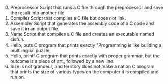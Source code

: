 0. Preprocessor
Script that runs a C file through the preprocessor and save the result into another file
1. Compiler
Script that compiles a C file but does not link.
2. Assembler
Script that generates the assembly code of a C code and save it in an output file.
3. Name
Script that compiles a C file and creates an executable named cisfun.
4. Hello, puts
C program that prints exactly "Programming is like building a multilingual puzzle,
5. Hello, printf
C program that prints exactly with proper grammar, but the outcome is a piece of art,, followed by a new line.
6. Size is not grandeur, and territory does not make a nation
C program that prints the size of various types on the computer it is compiled and run on.
